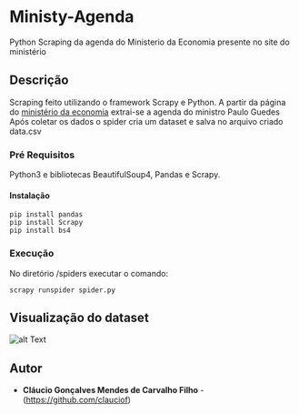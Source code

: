 # Ministy-Agenda
Python Scraping  da agenda do Ministerio da Economia presente no site do ministério

## Descrição 
Scraping feito utilizando o framework Scrapy e Python. A partir da página do [ministério da economia](http://www.economia.gov.br/agendas/gabinete-do-ministro/ministro-da-economia/paulo-guedes/) extrai-se a agenda do ministro Paulo Guedes
Após coletar os dados o spider cria um dataset e salva no arquivo criado data.csv 

### Pré Requisitos

Python3 e bibliotecas BeautifulSoup4, Pandas e Scrapy.

#### Instalação
```
pip install pandas
pip install Scrapy
pip install bs4
```

### Execução
No diretório /spiders executar o comando:
```
scrapy runspider spider.py
```

## Visualização do dataset

![alt Text]()



## Autor

* **Cláucio Gonçalves Mendes de Carvalho Filho** - (https://github.com/clauciof)


